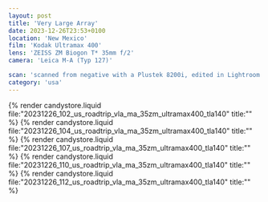 ```yaml
---
layout: post
title: 'Very Large Array'
date: 2023-12-26T23:53+0100
location: 'New Mexico'
film: 'Kodak Ultramax 400'
lens: 'ZEISS ZM Biogon T* 35mm f/2'
camera: 'Leica M-A (Typ 127)'

scan: 'scanned from negative with a Plustek 8200i, edited in Lightroom'
category: 'usa'
---
```


{% render candystore.liquid file:"20231226_102_us_roadtrip_vla_ma_35zm_ultramax400_tla140" title:"" %}
{% render candystore.liquid file:"20231226_104_us_roadtrip_vla_ma_35zm_ultramax400_tla140" title:"" %}
{% render candystore.liquid file:"20231226_107_us_roadtrip_vla_ma_35zm_ultramax400_tla140" title:"" %}
{% render candystore.liquid file:"20231226_110_us_roadtrip_vla_ma_35zm_ultramax400_tla140" title:"" %}
{% render candystore.liquid file:"20231226_112_us_roadtrip_vla_ma_35zm_ultramax400_tla140" title:"" %}